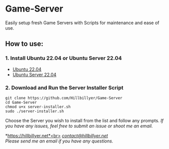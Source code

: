 # Game-Server
Easily setup fresh Game Servers with Scripts for maintenance and ease of use.

## How to use:

### 1. Install Ubuntu 22.04 or Ubuntu Server 22.04
- [Ubuntu 22.04](https://ubuntu.com/download/desktop/thank-you?version=22.04.3&architecture=amd64)
- [Ubuntu Server 22.04](https://releases.ubuntu.com/22.04.3/ubuntu-22.04.3-live-server-amd64.iso)

### 2. Download and Run the Server Installer Script
```
git clone https://github.com/Hillbillyer/Game-Server
cd Game-Server
chmod u+x server-installer.sh
sudo ./server-installer.sh
```
Choose the Server you wish to install from the list and follow any prompts.
*If you have any issues, feel free to submit an issue or shoot me an email.*

*https://hillbillyer.net*<br>
*contact@hillbillyer.net*<br>
*Please send me an email if you have any questions.*<br>